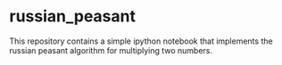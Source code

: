 # russian_peasant
This repository contains a simple ipython notebook
that implements the russian peasant algorithm
for multiplying two numbers.
